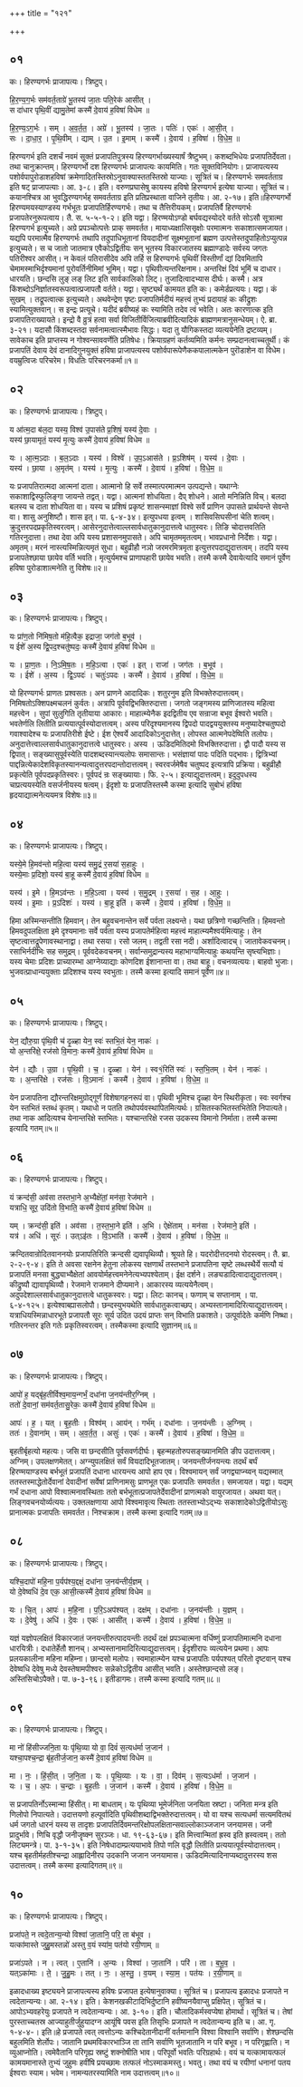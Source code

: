 +++
title = "१२१"

+++


## ०१
कः। हिरण्यगर्भः प्राजापत्यः। त्रिष्टुप्।

हि॒र॒ण्य॒ग॒र्भः सम॑वर्त॒ताग्रे॑ भू॒तस्य॑ जा॒तः पति॒रेक॑ आसीत् ।  
स दा॑धार पृथि॒वीं द्यामु॒तेमां कस्मै॑ दे॒वाय॑ ह॒विषा॑ विधेम ॥

हि॒र॒ण्य॒ऽग॒र्भः । सम् । अ॒व॒र्त॒त॒ । अग्रे॑ । भू॒तस्य॑ । जा॒तः । पतिः॑ । एकः॑ । आ॒सी॒त् ।  
सः । दा॒धा॒र॒ । पृ॒थि॒वीम् । द्याम् । उ॒त । इ॒माम् । कस्मै॑ । दे॒वाय॑ । ह॒विषा॑ । वि॒धे॒म॒ ॥

हिरण्यगर्भ इति दशर्चं नवमं सूक्तं प्रजापतिपुत्रस्य हिरण्यगर्भाख्यस्यार्षं त्रैष्टुभम्। कशब्दभिधेयः प्रजापतिर्देवता। तथा चानुक्रान्तम्। हिरण्यगर्भो दश हिरण्यगर्भः प्राजापत्यः कायमिति। गतः सूक्तविनियोगः। प्राजापत्यस्य पशोर्वपापुरोडाशहविषां क्रमेणादितस्तिस्रोऽनुवाक्यास्ततस्तिस्रो याज्याः। सूत्रितं च। हिरण्यगर्भः समवर्तताग्र इति षट् प्राजापत्याः। आ. ३-८। इति। वरुणप्रघासेषु कायस्य हविषो हिरण्यगर्भ इत्येषा याज्या। सूत्रितं च। कयानश्चित्र आ भुवद्धिरण्यगर्भह् समवर्तताग्र इति प्रतिप्रस्थाता वाजिने तृतीयः। आ. २-१७। इति॥हिरण्यगर्भो हिरण्यमयस्याण्डस्य गर्भभूतः प्रजापतिर्हिरण्यगर्भः। तथा च तैत्तिरीयकम्। प्रजापतिर्वै हिरण्यगर्भः प्रजापतेरनुरूपत्वाय। तै. स. ५-५-१-२। इति यद्वा। हिरण्मयोऽण्डो बर्घवद्यस्योदरे वर्तते सोऽसौ सूत्रात्मा हिरण्यगर्भ इत्युच्यते। अग्रे प्रपञ्चोत्पत्तेः प्राक् समवर्तत। मायाध्यक्षात्सिसृक्षोः परमात्मनः सकाशात्समजायत। यद्यपि परमात्मैव हिरण्यगर्भः तथापि तदुपाधिभूतानां वियदादीनां सूक्ष्मभूतानां ब्रह्मण उत्पत्तेस्तदुपाहितोऽप्युत्पन्न इत्युच्यते। स च जातो जातमात्र एवैकोऽद्वितीयः सन् भूतस्य विकारजातस्य ब्रह्माण्डादेः सर्वस्य जगतः पतिरीश्वर आसीत्। न केवलं पतिरासीदेव अपि तर्हि स हिरण्यगर्भः पृथिवीं विस्तीर्णां द्यां दिवमितापि चेमामस्माभिर्दृश्यमानां पुरोवर्तिनीमिमां भूमिम्। यद्वा। पृथिवीत्यन्तरिक्षनाम। अन्तरिक्षं दिवं भूमिं च दाधार। धारयति। छन्दसि लुङ् लङ् लिट इति सार्वकालिको लिट्। तुजादित्वादभ्यास दीर्घः। कस्मै। अत्र किंशब्दोऽनिर्ज्ञातस्वरूपत्वात्प्रजापतौ वर्तते। यद्वा। सृष्ट्यर्थं कामयत इति कः। कमेर्डप्रत्ययः। यद्वा। कं सुखम् । तद्रूपत्वात्क इत्युच्यते। अथवेन्द्रेण पृष्टः प्रजापतिर्मदीयं महत्त्वं तुभ्यं प्रदायाहं कः कीद्रुशः स्यामित्युक्तवान्। स इन्द्रः प्रत्यूचे। यदीदं ब्रवीष्यहं कः स्यामिति तदेव त्वं भवेति। अतः कारणात्क इति प्रजापतिराख्यायते। इन्द्रो वै व्रुत्रं हत्वा सर्वा विजितीर्विजित्याब्रवीदित्यादिकं ब्राह्मणमत्रानुसन्धेयम्। ऐ. ब्रा. ३-२१। यदासौ किंशब्दस्तदा सर्वनामत्वात्स्मैभावः सिद्धः। यदा तु यौगिकस्तदा व्यत्ययेनेति द्रष्टव्यम्। सावेकाच इति प्राप्तस्य न गोश्वन्साववर्णेति प्रतिषेधः। क्रियाग्रहणं कर्तव्यमिति कर्मनः सम्प्रदानत्वाच्चतुर्थी। कं प्रजापतिं देवाय देवं दानादिगुनयुक्तं हविषा प्राजापत्यस्य पशोर्वपारूपेणैककपालात्मकेन पुरॊडाशेन वा विधेम। वयम्रुत्विजः परिचरेम। विधतिः परिचरनकर्मा॥१॥

## ०२
कः। हिरण्यगर्भः प्राजापत्यः। त्रिष्टुप्।

य आ॑त्म॒दा ब॑ल॒दा यस्य॒ विश्व॑ उ॒पास॑ते प्र॒शिषं॒ यस्य॑ दे॒वाः ।  
यस्य॑ छा॒यामृतं॒ यस्य॑ मृ॒त्युः कस्मै॑ दे॒वाय॑ ह॒विषा॑ विधेम ॥

यः । आ॒त्म॒ऽदाः । ब॒ल॒ऽदाः । यस्य॑ । विश्वे॑ । उ॒प॒ऽआस॑ते । प्र॒ऽशिष॑म् । यस्य॑ । दे॒वाः ।  
यस्य॑ । छा॒या । अ॒मृत॑म् । यस्य॑ । मृ॒त्युः । कस्मै॑ । दे॒वाय॑ । ह॒विषा॑ । वि॒धे॒म॒ ॥

यः प्रजापतिरात्मदा आत्मनां दाता। आत्मानो हि सर्वे तस्मात्परमात्मन उत्पद्यन्ते। यथाग्नेः सकाशाद्विस्फुलिङ्गा जायन्ते तद्वत्। यद्वा। आत्मनां शोधयिता। दैप् शोधने। आतो मनिन्निति विच्। बलदा बलस्य च दाता शोधयिता वा। यस्य च प्रशिषं प्रकृष्टं शासन्स्माज्ञां विश्वे सर्वे प्राणिन उपासते प्रार्थयन्ते सेवन्ते वा। शासु अनुशिष्टौ। शास इत्। पा. ६-४-३४। इत्युपधया इत्वम् । शासिवसिघसीनां चेति शत्वम्। क्रुदुत्तरपदप्रकृतिस्वरत्वम्। आसेरनुदात्तेत्वाल्लसार्वधातुकानुदात्तत्वे धातुस्वरः। तिङि चोदात्तवतिति गतिरनुदात्ता। तथा देवा अपि यस्य प्रशासनमुपासते। अपि चामृतममृतत्वम्। भावप्रधानो निर्देशः। यद्वा। अमृतम्। मरनं नास्त्यस्मिन्नित्यमृतं सुधा। बहुव्रीहौ नञो जरमरमित्रमृता इत्युत्तरपदाद्युदात्तत्वम्। तदपि यस्य प्रजापतेश्छाया छायेव वर्ति भवति। मृत्युर्यमश्च प्राणापहारी छायेव भवति। तस्मै कस्मै देवायेत्यादि समानं पूर्वेण हविषा पुरोडाशात्मनेति तु विशेषः॥२॥

## ०३
कः। हिरण्यगर्भः प्राजापत्यः। त्रिष्टुप्।

यः प्रा॑ण॒तो नि॑मिष॒तो म॑हि॒त्वैक॒ इद्राजा॒ जग॑तो ब॒भूव॑ ।  
य ईशे॑ अ॒स्य द्वि॒पद॒श्चतु॑ष्पदः॒ कस्मै॑ दे॒वाय॑ ह॒विषा॑ विधेम ॥

यः । प्रा॒ण॒तः । नि॒ऽमि॒ष॒तः । म॒हि॒ऽत्वा । एकः॑ । इत् । राजा॑ । जग॑तः । ब॒भूव॑ ।  
यः । ईशे॑ । अ॒स्य । द्वि॒ऽपदः॑ । चतुः॑ऽपदः । कस्मै॑ । दे॒वाय॑ । ह॒विषा॑ । वि॒धे॒म॒ ॥

यो हिरण्यगर्भः प्राणतः प्रश्वसतः। अन प्राणने आदादिकः। शतुरनुम इति विभक्तेरुदात्तत्वम्। निमिषतोऽक्शिपक्ष्मचलनं कुर्वतः। अत्रापि पूर्ववद्विभक्तिरुदात्ता। जगतो जङ्गमस्य प्राणिजातस्य महित्वा महत्त्वेन । सुपां सुलुगिति तृतीयाया आकारः। माहात्म्येनैक इदद्वितीय एव सन्राजा बभूव ईश्वरो भवति। भवतेर्णलि लितीति प्रत्ययात्पूर्वस्योदात्तत्वम्। अस्य परिदृश्यमानस्य द्विपदो पादद्वययुक्तस्य मनुष्यादेश्चतुष्पदो गवाश्वादेश्च यः प्रजापतिरीशे ईष्टे। ईश ऐश्वर्ये आदादिकोऽनुदात्तेत्। लोपस्त आत्मनेपदेष्विति तलोपः। अनुदात्तेत्त्वाल्लसार्वधातुकानुदात्तत्वे धातुस्वरः। अस्य । ऊडिदमितिदमो विभक्तिरुदात्ता। द्वौ पादौ यस्य स द्विपात्। सङ्ख्यासुपूर्वस्येति पादशब्दस्यान्त्यलोपः समासान्तः। भसंज्ञायां पादः पदिति पद्भावः। द्वित्रिभ्यां पाद्दन्नित्येकादेशविकृतस्यानन्यत्वादुत्तरपदान्तोदात्तत्वम्। स्वरवर्जमेषैव चतुष्पद इत्यत्रापि प्रक्रिया। बहुव्रीहौ प्रकृत्येति पूर्वपदप्रकृतिस्वरः। पूर्वपदं न्रः सङ्ख्यायाः। फि. २-५। इत्याद्युदात्तत्वम्। इदुदुपधस्य चाप्रत्ययस्येति वसर्जनीयस्य षत्वम्। ईदृशो यः प्रजापतिस्तस्मै कस्मा इत्यादि सुबोभं हविषा हृदयाद्यात्मनेत्ययमत्र विशेषः॥३॥

## ०४
कः। हिरण्यगर्भः प्राजापत्यः। त्रिष्टुप्।

यस्ये॒मे हि॒मव॑न्तो महि॒त्वा यस्य॑ समु॒द्रं र॒सया॑ स॒हाहुः ।  
यस्ये॒माः प्र॒दिशो॒ यस्य॑ बा॒हू कस्मै॑ दे॒वाय॑ ह॒विषा॑ विधेम ॥

यस्य॑ । इ॒मे । हि॒मऽव॑न्तः । म॒हि॒ऽत्वा । यस्य॑ । स॒मु॒द्रम् । र॒सया॑ । स॒ह । आ॒हुः ।  
यस्य॑ । इ॒माः । प्र॒ऽदिशः॑ । यस्य॑ । बा॒हू इति॑ । कस्मै॑ । दे॒वाय॑ । ह॒विषा॑ । वि॒धे॒म॒ ॥

हिमा अस्मिन्सन्तीति हिमवान्। तेन बहुवचनान्तेन सर्वे पर्वता लक्ष्यन्ते। यथा छत्रिणो गच्छन्तिति। हिमवन्तो हिमवदुपलक्षिता इमे दृश्यमानाः सर्वे पर्वता यस्य प्रजापतेर्महित्वा महत्त्वं माहात्म्यमैश्वर्यमित्याहुः। तेन सृष्टत्वात्तद्रूपेणावस्थानाद्वा। तथा रसया। रसो जलम्। तद्वती रसा नदी। अर्शादित्वादच्। जातावेकवचनम्। रसाभिर्नदीभिः सह समुद्रम्। पूर्ववदेकवचनम्। सर्वान्समुद्रान्यस्य महाभाग्यमित्याहुः कथयन्ति सृष्त्यभिज्ञाः। यस्य चेमाः प्रदिशः प्राच्यारम्भा आग्नेय्याद्याः कोणदिश ईशानान्ता वा। तथा बाहू। वचनव्यत्ययः। बाहवो भुजाः। भुजवत्प्राधान्ययुक्ताः प्रदिशश्च यस्य स्वभुताः। तस्मै कस्मा इत्यादि समानं पूर्वेण॥४॥

## ०५
कः। हिरण्यगर्भः प्राजापत्यः। त्रिष्टुप्।

येन॒ द्यौरु॒ग्रा पृ॑थि॒वी च॑ दृ॒ळ्हा येन॒ स्वः॑ स्तभि॒तं येन॒ नाकः॑ ।  
यो अ॒न्तरि॑क्षे॒ रज॑सो वि॒मानः॒ कस्मै॑ दे॒वाय॑ ह॒विषा॑ विधेम ॥

येन॑ । द्यौः । उ॒ग्रा । पृ॒थि॒वी । च॒ । दृ॒ळ्हा । येन॑ । स्व१॒॑रिति॑ स्वः॑ । स्त॒भि॒तम् । येन॑ । नाकः॑ ।  
यः । अ॒न्तरि॑क्षे । रज॑सः । वि॒ऽमानः॑ । कस्मै॑ । दे॒वाय॑ । ह॒विषा॑ । वि॒धे॒म॒ ॥

येन प्रजापतिना द्यौरन्तरिक्षमुग्रोद्गूर्णं विशेषागहनरूपं वा। पृथिवी भूमिश्च दृळ्हा येन स्थिरीकृता। स्वः स्वर्गश्च येन स्तभितं स्तब्धं कृतम्। यथाधो न पतति तथोपर्यवस्थापितमित्यर्थः। ग्रसितस्कभितस्तभितेति निपात्यते। तथा नाक आदित्यश्च येनान्तरिक्षे स्तभितः। यश्चान्तरिक्षे रजस उदकस्य विमानो निर्माता। तस्मै कस्मा इत्यादि गतम्॥५॥

## ०६
कः। हिरण्यगर्भः प्राजापत्यः। त्रिष्टुप्।

यं क्रन्द॑सी॒ अव॑सा तस्तभा॒ने अ॒भ्यैक्षे॑तां॒ मन॑सा॒ रेज॑माने ।  
यत्राधि॒ सूर॒ उदि॑तो वि॒भाति॒ कस्मै॑ दे॒वाय॑ ह॒विषा॑ विधेम ॥

यम् । क्रन्द॑सी॒ इति॑ । अव॑सा । त॒स्त॒भा॒ने इति॑ । अ॒भि । ऐक्षे॑ताम् । मन॑सा । रेज॑माने॒ इति॑ ।  
यत्र॑ । अधि॑ । सूरः॑ । उत्ऽइ॑तः । वि॒ऽभाति॑ । कस्मै॑ । दे॒वाय॑ । ह॒विषा॑ । वि॒धे॒म॒ ॥

क्रन्दितवान्रोदितवाननयोः प्रजापतिरिति क्रन्दसी द्यवापृथिव्यौ। श्रूयते हि। यदरोदीत्तदनयो रोदस्त्वम्। तै. ब्रा. २-२-९-४। इति ते अवसा रक्षनेन हेतुना लोकस्य रक्षणार्थं तस्तभाने प्रजापतिना सृष्टे लब्धस्थैर्ये सत्यौ यं प्रजापतिं मनसा बुद्ध्याभ्यैक्षेतां आवयोर्महत्त्वमनेनेत्यभ्यपश्येताम्। ईक्ष दर्शने। लङ्यडादित्वादाद्युदात्तत्वम्। कीद्रुष्यौ द्यावापृथिव्यौ। रेजमाने राजमाने दीप्यमाने। आकारस्य व्यत्ययेनैत्वम्। अदुपदेशाल्लसार्वधातुकानुदात्तत्वे धातुकस्वरः। यद्वा। लिटः कानच्। फणाम् च सप्तानाम् । पा. ६-४-१२५। इत्येश्वाब्ह्यासलोपौ। छन्दस्युभयथेति सार्वधातुकत्वाच्छप्। अभ्यस्तानामादिरित्याद्युदात्तत्वम्। यत्राधियस्मिन्नाधारभूते प्रजापतौ सूरः सूर्य उदित उदयं प्राप्तः सन् विभाति प्रकाशते। उत्पूर्वादेतेः कर्मणि निष्था। गतिरनन्तर इति गतेः प्रकृतिस्वरत्वम्। तस्मैकस्मा इत्यादि सुज्ञानम्॥६॥

## ०७
कः। हिरण्यगर्भः प्राजापत्यः। त्रिष्टुप्।

आपो॑ ह॒ यद्बृ॑ह॒तीर्विश्व॒माय॒न्गर्भं॒ दधा॑ना ज॒नय॑न्तीर॒ग्निम् ।  
ततो॑ दे॒वानां॒ सम॑वर्त॒तासु॒रेकः॒ कस्मै॑ दे॒वाय॑ ह॒विषा॑ विधेम ॥

आपः॑ । ह॒ । यत् । बृ॒ह॒तीः । विश्व॑म् । आय॑न् । गर्भ॑म् । दधा॑नाः । ज॒नय॑न्तीः । अ॒ग्निम् ।  
ततः॑ । दे॒वाना॑म् । सम् । अ॒व॒र्त॒त॒ । असुः॑ । एकः॑ । कस्मै॑ । दे॒वाय॑ । ह॒विषा॑ । वि॒धे॒म॒ ॥

बृहतीर्बृहत्यो महत्यः। जसि वा छन्दसीति पूर्वसवर्णदीर्घः। बृहन्महतोरुपसङ्ख्यानमिति ङीप उदात्तत्वम्। अग्निम्। उपलक्षणमेतत्। अग्न्युपलक्षितं सर्वं वियदादिभूतजातम्। जनयन्तीर्जनयन्त्यः तदर्थं बर्घं हिरण्मयाण्डस्य बर्भभूतं प्रजापतिं दधाना धारयन्त्य आपो हाप एव। विश्वमायन् सर्वं जगद्व्याप्न्य्वन् यद्यस्मात् ततस्तस्माद्धेतोर्देवानां देवादीनां सर्वेषां प्राणिनामसुः प्राणभूत एकः प्रजापतिः समवर्तत। समजायत। यद्वा। यद्यम् गर्भं दधाना आपो विश्वात्मनावस्थिताः ततो बर्भभूतात्प्रजापतेर्देवादीनां प्राणत्मको वायुरजायत। अथवा यत्। लिङ्गवचनयोर्व्यत्ययः। उक्तलक्षणाया आपो विश्वमावृत्य स्थिताः ततस्ताभ्योऽद्भ्यः सकाशादेकोऽद्वितीयोऽसुः प्रानात्मकः प्रजापतिः समवर्तत। निश्चक्राम। तस्मै कस्मा इत्यादि गतम्॥७॥

## ०८
कः। हिरण्यगर्भः प्राजापत्यः। त्रिष्टुप्।

यश्चि॒दापो॑ महि॒ना प॒र्यप॑श्य॒द्दक्षं॒ दधा॑ना ज॒नय॑न्तीर्य॒ज्ञम् ।  
यो दे॒वेष्वधि॑ दे॒व एक॒ आसी॒त्कस्मै॑ दे॒वाय॑ ह॒विषा॑ विधेम ॥

यः । चि॒त् । आपः॑ । म॒हि॒ना । प॒रि॒ऽअप॑श्यत् । दक्ष॑म् । दधा॑नाः । ज॒नय॑न्तीः । य॒ज्ञम् ।  
यः । दे॒वेषु॑ । अधि॑ । दे॒वः । एकः॑ । आसी॑त् । कस्मै॑ । दे॒वाय॑ । ह॒विषा॑ । वि॒धे॒म॒ ॥

यज्ञं यज्ञोपलक्षितं विकारजातं जनयन्तीरुत्पादयन्तीः तदर्थं दक्षं प्रपञ्चात्मना वर्धिष्णुं प्रजापतिमात्मनि दधाना धारयित्रीः। दधातेर्हेतौ शानच्। अभ्यस्तानामादिरित्याद्युदात्तत्वम्। ईदृशीरापः व्यत्ययेन प्रथमा। आपः प्रलयकालीना महिना महिम्ना। छान्दसो मलोपः। स्वमाहात्म्येन यश्च प्रजापतिः पर्यपश्यत् परितो दृष्टवान् यश्च देवेष्वधि देवेषु मध्ये देवस्तेषामपीश्वरः सन्नेकोऽद्वितीय आसीत् भवति। अस्तेश्छान्दसो लङ्। अस्तिसिचोऽपैक्ते। पा. ७-३-९६। इतीडागमः। तस्मै कस्मा इत्यादि गतम्॥८॥

## ०९
कः। हिरण्यगर्भः प्राजापत्यः। त्रिष्टुप्।

मा नो॑ हिंसीज्जनि॒ता यः पृ॑थि॒व्या यो वा॒ दिवं॑ स॒त्यध॑र्मा ज॒जान॑ ।  
यश्चा॒पश्च॒न्द्रा बृ॑ह॒तीर्ज॒जान॒ कस्मै॑ दे॒वाय॑ ह॒विषा॑ विधेम ॥

मा । नः॒ । हिं॒सी॒त् । ज॒नि॒ता । यः । पृ॒थि॒व्याः । यः । वा॒ । दिव॑म् । स॒त्यऽध॑र्मा । ज॒जान॑ ।  
यः । च॒ । अ॒पः । च॒न्द्राः । बृ॒ह॒तीः । ज॒जान॑ । कस्मै॑ । दे॒वाय॑ । ह॒विषा॑ । वि॒धे॒म॒ ॥

स प्रजापतिर्नोऽस्मान्मा हिंसीत्। मा बाधताम्। यः पृथिव्या भूमेर्जनिता जनयिता स्रष्टा। जनिता मन्त्र इति णिलोपो निपात्यते। उदात्तयणो हल्पूर्वादिति पृथिवीशब्दाद्विभक्तेरुदात्तत्वम्। यो वा यश्च सत्यधर्मा सत्यमवितथं धर्म जगतो धारनं यस्य स तादृशः प्रजापतिर्दिवमन्तरिक्षोपलक्षितान्सवाल्लोकाञ्जजान जनयामस। जनी प्रादुर्भावे। णिचि वृद्धौ जनीजॄष्क्न सुरञ्जः। धा. १९-६३-६७। इति मित्त्वान्मितां ह्रस्व इति ह्रस्वत्वम्। ततो लिट्यमन्त्रे। पा. ३-१-३५। इति निषेधादाम्प्रत्ययाभावे तिपो णलि वृद्धौ लितीति प्रत्ययात्पूर्वस्योदात्तत्वम्। यश्च बृहतीर्महतीश्चन्द्रा आह्लादिनीरप उदकानि जजान जनयामास। ऊडिदमित्यादिनाप्यब्दादुत्तरस्य शस उदात्तत्वम्। तस्मै कस्मा इत्यादिगतम्॥९॥

## १०
कः। हिरण्यगर्भः प्राजापत्यः। त्रिष्टुप्।

प्रजा॑पते॒ न त्वदे॒तान्य॒न्यो विश्वा॑ जा॒तानि॒ परि॒ ता ब॑भूव ।  
यत्का॑मास्ते जुहु॒मस्तन्नो॑ अस्तु व॒यं स्या॑म॒ पत॑यो रयी॒णाम् ॥

प्रजा॑ऽपते । न । त्वत् । ए॒तानि॑ । अ॒न्यः । विश्वा॑ । जा॒तानि॑ । परि॑ । ता । ब॒भू॒व॒ ।  
यत्ऽका॑माः । ते॒ । जु॒हु॒मः । तत् । नः॒ । अ॒स्तु॒ । व॒यम् । स्या॒म॒ । पत॑यः । र॒यी॒णाम् ॥

इळादधाख्य इष्ट्ययने प्राजापत्यस्य हविषः प्रजापत इत्येषानुवाक्या। सूत्रितं च। प्रजापत्य इळादधः प्रजापते न त्वदेतान्यन्यः। आ. २-१४। इति। केशनखकीटादिभिर्दुष्टानि हवींष्यनयैवाप्सु प्रक्षिपेत्। सूत्रितं च। आपोऽभ्यवहरेयुः प्रजापते न त्वदेतान्यन्यः। आ. ३-१०। इति। चौलादिकर्मस्वप्येषा होमार्था। सूत्रितं च। तेषां पुरस्ताच्चतस्र आज्याहुतीर्जुहुयादग्न आयूंषि पवस इति तिसृभिः प्रजापते न त्वदेतान्यन्य इति च। आ. गृ. १-४-४-। इति॥हे प्रजापते त्वत् त्वत्तोऽन्यः कश्चिदेतानीदानीं वर्तमानानि विश्वा विश्वानि सर्वाणि। शेश्छन्दसि बहुलमिति शेर्लोपः। जातानि प्रथमविकारभाञ्जि ता तानि सर्वाणि भूतजातानि न परि बभूव। न परिगृह्णाति। न व्युआप्नोति। त्वमेवैतानि परिगृह्य स्रष्टुं शक्नोषीति भाव। परिपूर्वो भवतिः परिग्रहार्थः। वयं च यत्कामायत्फलं कामयमानास्ते तुभ्यं जुहुमः हवींषि प्रयच्छामः तत्फलं नोऽस्माकमस्तु। भवतु। तथा वयं च रयीणां धनानां पतय ईश्वराः स्याम। भवेम। नामन्यतरस्यामिति नाम उदात्तत्वम्॥१०॥